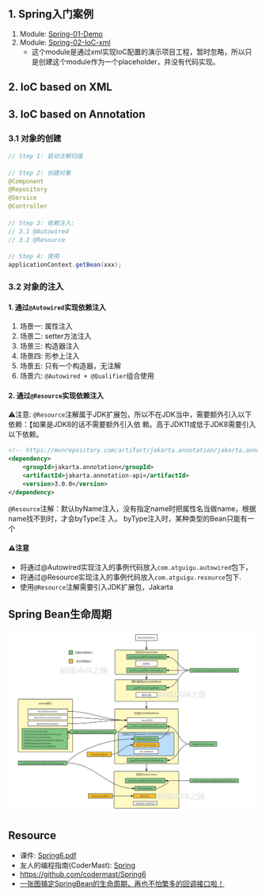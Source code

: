 ## 1. Spring入门案例
1. Module: [Spring-01-Demo](Spring-01-Demo)
2. Module: [Spring-02-IoC-xml](Spring-02-IoC-xml)
   * 这个module是通过xml实现IoC配置的演示项目工程，暂时忽略，所以只是创建这个module作为一个placeholder，并没有代码实现。

## 2. IoC based on XML

## 3. IoC based on Annotation
### 3.1 对象的创建
```java
// Step 1: 启动注解扫描

// Step 2: 创建对象
@Component
@Repository
@Service
@Controller

// Step 3: 依赖注入:
// 3.1 @Autowired
// 3.2 @Resource

// Step 4: 使用
applicationContext.getBean(xxx);
```

### 3.2 对象的注入
#### 1. 通过`@Autowired`实现依赖注入
1. 场景一: 属性注入
2. 场景二: setter方法注入
3. 场景三: 构造器注入
4. 场景四: 形参上注入
5. 场景五: 只有一个构造器，无注解
6. 场景六: `@Autowired + @Qualifier`组合使用

#### 2. 通过`@Resource`实现依赖注入
⚠️注意: `@Resource`注解属于JDK扩展包，所以不在JDK当中，需要额外引⼊以下依赖：【如果是JDK8的话不需要额外引⼊依
赖。⾼于JDK11或低于JDK8需要引⼊以下依赖。
```xml
<!-- https://mvnrepository.com/artifact/jakarta.annotation/jakarta.annotation-api -->
<dependency>
    <groupId>jakarta.annotation</groupId>
    <artifactId>jakarta.annotation-api</artifactId>
    <version>3.0.0</version>
</dependency>
```

`@Resource`注解：默认byName注⼊，没有指定name时把属性名当做name，根据name找不到时，才会byType注
⼊。 byType注⼊时，某种类型的Bean只能有⼀个

#### ⚠️注意
* 将通过@Autowired实现注入的事例代码放入`com.atguigu.autowired`包下，
* 将通过@Resource实现注入的事例代码放入`com.atguigu.resource`包下.
* 使用`@Resource`注解需要引入JDK扩展包，Jakarta

## Spring Bean生命周期
![](docs/images/Spring.Bean.Lifecycle.png)

## Resource
* 课件: [Spring6.pdf](docs/Spring6.pdf)
* 友人的编程指南(CoderMast): [Spring](https://www.codermast.com/spring-series/spring/)
* https://github.com/codermast/Spring6
* [一张图搞定SpringBean的生命周期，再也不怕繁多的回调接口啦！](https://www.modb.pro/db/422673)